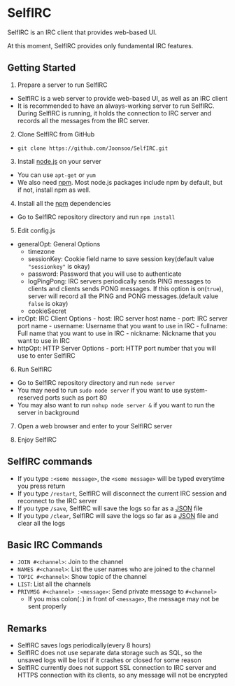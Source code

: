 SelfIRC
=======

SelfIRC is an IRC client that provides web-based UI.

At this moment, SelfIRC provides only fundamental IRC features.

Getting Started
---------------

1. Prepare a server to run SelfIRC
  - SelfIRC is a web server to provide web-based UI, as well as an IRC client
  - It is recommended to have an always-working server to run SelfIRC. During SelfIRC is running, it holds the connection to IRC server and records all the messages from the IRC server.

2. Clone SelfIRC from GitHub
  - `git clone https://github.com/Joonsoo/SelfIRC.git`

3. Install [node.js](http://nodejs.org/) on your server
  - You can use `apt-get` or `yum`
  - We also need [npm](https://www.npmjs.org/). Most node.js packages include npm by default, but if not, install npm as well.

4. Install all the [npm](https://www.npmjs.org/) dependencies
  - Go to SelfIRC repository directory and run `npm install`

5. Edit config.js
  - generalOpt: General Options
    - timezone
    - sessionKey: Cookie field name to save session key(default value `"sessionkey"` is okay)
    - password: Password that you will use to authenticate
    - logPingPong: IRC servers periodically sends PING messages to clients and clients sends PONG messages. If this option is on(`true`), server will record all the PING and PONG messages.(default value `false` is okay)
    - cookieSecret
  -  ircOpt: IRC Client Options
    - host: IRC server host name
    - port: IRC server port name
    - username: Username that you want to use in IRC
    - fullname: Full name that you want to use in IRC
    - nickname: Nickname that you want to use in IRC
  -  httpOpt: HTTP Server Options
    - port: HTTP port number that you will use to enter SelfIRC

6. Run SelfIRC
  - Go to SelfIRC repository directory and run `node server`
  - You may need to run `sudo node server` if you want to use system-reserved ports such as port 80
  - You may also want to run `nohup node server &` if you want to run the server in background

7. Open a web browser and enter to your SelfIRC server

8. Enjoy SelfIRC

SelfIRC commands
----------------
- If you type `:<some message>`, the `<some message>` will be typed everytime you press return
- If you type `/restart`, SelfIRC will disconnect the current IRC session and reconnect to the IRC server
- If you type `/save`, SelfIRC will save the logs so far as a [JSON](http://www.json.org/) file
- If you type `/clear`, SelfIRC will save the logs so far as a [JSON](http://www.json.org/) file and clear all the logs

Basic IRC Commands
------------------
- `JOIN #<channel>`: Join to the channel
- `NAMES #<channel>`: List the user names who are joined to the channel
- `TOPIC #<channel>`: Show topic of the channel
- `LIST`: List all the channels
- `PRIVMSG #<channel> :<message>`: Send private message to `#<channel>`
  - If you miss colon(`:`) in front of `<message>`, the message may not be sent properly

Remarks
-------
- SelfIRC saves logs periodically(every 8 hours)
- SelfIRC does not use separate data storage such as SQL, so the unsaved logs will be lost if it crashes or closed for some reason
- SelfIRC currently does not support SSL connection to IRC server and HTTPS connection with its clients, so any message will not be encrypted

